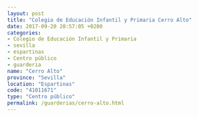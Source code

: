 ```yaml
---
layout: post
title: "Colegio de Educación Infantil y Primaria Cerro Alto"
date: 2017-09-20 20:57:05 +0200
categories:
- Colegio de Educación Infantil y Primaria
- sevilla
- espartinas
- Centro público
- guarderia
name: "Cerro Alto"
province: "Sevilla"
location: "Espartinas"
code: "41011671"
type: "Centro público"
permalink: /guarderias/cerro-alto.html
---
```

